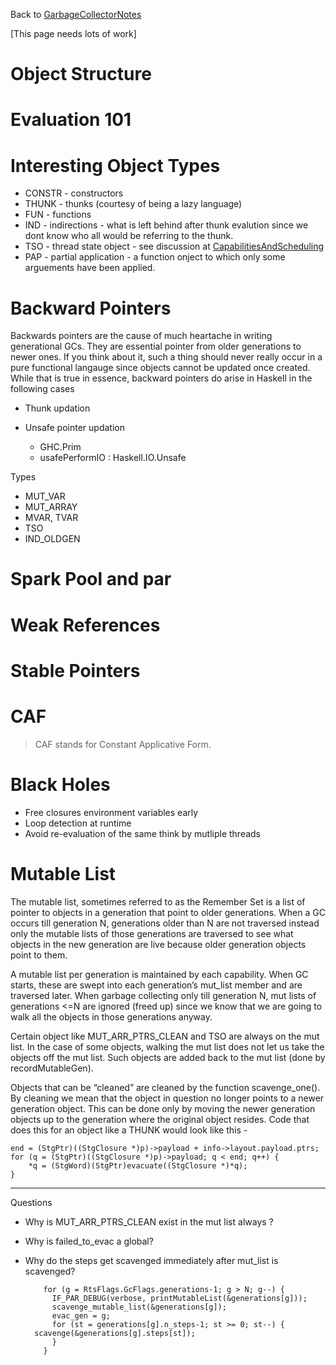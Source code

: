 
Back to [GarbageCollectorNotes](garbage-collector-notes)



\[This page needs lots of work\]


# Object Structure


# Evaluation 101


# Interesting Object Types


- CONSTR - constructors
- THUNK - thunks (courtesy of being a lazy language)
- FUN - functions
- IND - indirections - what is left behind after thunk evalution since we dont know who all would be referring to the thunk. 
- TSO - thread state object - see discussion at [CapabilitiesAndScheduling](capabilities-and-scheduling)
- PAP - partial application - a function onject to which only some arguements have been applied.

# Backward Pointers



Backwards pointers are the cause of much heartache in writing generational GCs. They are essential pointer from older generations to newer ones. If you think about it, such a thing should never really occur in a pure functional langauge since objects cannot be updated once created. While that is true in essence, backward pointers do arise in Haskell in the following cases


- Thunk updation
- Unsafe pointer updation 

  - GHC.Prim
  - usafePerformIO : Haskell.IO.Unsafe


Types


- MUT\_VAR
- MUT\_ARRAY
- MVAR, TVAR
- TSO
- IND\_OLDGEN

# Spark Pool and par


# Weak References


# Stable Pointers


# CAF


>
>
> CAF stands for Constant Applicative Form. 
>
>

# Black Holes


- Free closures environment variables early
- Loop detection at runtime
- Avoid re-evaluation of the same think by mutliple threads

# Mutable List



The mutable list, sometimes referred to as the Remember Set is a list of pointer to objects in a generation that point to older generations. When a GC occurs till generation N, generations older than N are not traversed instead only the mutable lists of those generations are traversed to see what objects in the new generation are live because older generation objects point to them. 



A mutable list per generation is maintained by each capability. When GC starts, these are swept into each generation’s mut\_list member and are traversed later. When garbage collecting only till generation N, mut lists of generations \<=N are ignored (freed up) since we know that we are going to walk all the objects in those generations anyway. 



Certain object like MUT\_ARR\_PTRS\_CLEAN and TSO are always on the mut list. In the case of some objects, walking the mut list does not let us take the objects off the mut list. Such objects are added back to the mut list (done by recordMutableGen). 



Objects that can be “cleaned” are cleaned by the function scavenge\_one(). By cleaning we mean that the object in question no longer points to a newer generation object. This can be done only by moving the newer generation objects up to the generation where the original object resides. Code that does this for an object like a THUNK would look like this - 


```wiki
end = (StgPtr)((StgClosure *)p)->payload + info->layout.payload.ptrs;
for (q = (StgPtr)((StgClosure *)p)->payload; q < end; q++) {
    *q = (StgWord)(StgPtr)evacuate((StgClosure *)*q);
}
```

---



Questions


- Why is MUT\_ARR\_PTRS\_CLEAN exist in the mut list always ?
- Why is failed\_to\_evac a global?
- Why do the steps get scavenged immediately after mut\_list is scavenged?

  ```wiki
      for (g = RtsFlags.GcFlags.generations-1; g > N; g--) {
        IF_PAR_DEBUG(verbose, printMutableList(&generations[g]));
        scavenge_mutable_list(&generations[g]);
        evac_gen = g;
        for (st = generations[g].n_steps-1; st >= 0; st--) {
  	scavenge(&generations[g].steps[st]);
        }
      }
  ```